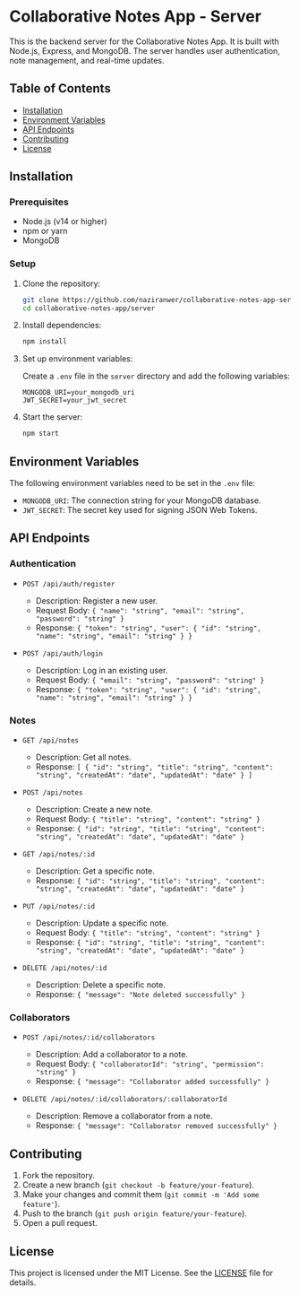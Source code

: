 # Collaborative Notes App - Server

This is the backend server for the Collaborative Notes App. It is built with Node.js, Express, and MongoDB. The server handles user authentication, note management, and real-time updates.

## Table of Contents

- [Installation](#installation)
- [Environment Variables](#environment-variables)
- [API Endpoints](#api-endpoints)
- [Contributing](#contributing)
- [License](#license)

## Installation

### Prerequisites

- Node.js (v14 or higher)
- npm or yarn
- MongoDB

### Setup

1. Clone the repository:

   ```sh
   git clone https://github.com/naziranwer/collaborative-notes-app-server.git
   cd collaborative-notes-app/server
   ```

2. Install dependencies:

   ```sh
   npm install
   ```

3. Set up environment variables:

   Create a `.env` file in the `server` directory and add the following variables:

   ```env
   MONGODB_URI=your_mongodb_uri
   JWT_SECRET=your_jwt_secret
   ```

4. Start the server:

   ```sh
   npm start
   ```

## Environment Variables

The following environment variables need to be set in the `.env` file:

- `MONGODB_URI`: The connection string for your MongoDB database.
- `JWT_SECRET`: The secret key used for signing JSON Web Tokens.

## API Endpoints

### Authentication

- `POST /api/auth/register`

  - Description: Register a new user.
  - Request Body: `{ "name": "string", "email": "string", "password": "string" }`
  - Response: `{ "token": "string", "user": { "id": "string", "name": "string", "email": "string" } }`

- `POST /api/auth/login`
  - Description: Log in an existing user.
  - Request Body: `{ "email": "string", "password": "string" }`
  - Response: `{ "token": "string", "user": { "id": "string", "name": "string", "email": "string" } }`

### Notes

- `GET /api/notes`

  - Description: Get all notes.
  - Response: `[ { "id": "string", "title": "string", "content": "string", "createdAt": "date", "updatedAt": "date" } ]`

- `POST /api/notes`

  - Description: Create a new note.
  - Request Body: `{ "title": "string", "content": "string" }`
  - Response: `{ "id": "string", "title": "string", "content": "string", "createdAt": "date", "updatedAt": "date" }`

- `GET /api/notes/:id`

  - Description: Get a specific note.
  - Response: `{ "id": "string", "title": "string", "content": "string", "createdAt": "date", "updatedAt": "date" }`

- `PUT /api/notes/:id`

  - Description: Update a specific note.
  - Request Body: `{ "title": "string", "content": "string" }`
  - Response: `{ "id": "string", "title": "string", "content": "string", "createdAt": "date", "updatedAt": "date" }`

- `DELETE /api/notes/:id`
  - Description: Delete a specific note.
  - Response: `{ "message": "Note deleted successfully" }`

### Collaborators

- `POST /api/notes/:id/collaborators`

  - Description: Add a collaborator to a note.
  - Request Body: `{ "collaboratorId": "string", "permission": "string" }`
  - Response: `{ "message": "Collaborator added successfully" }`

- `DELETE /api/notes/:id/collaborators/:collaboratorId`
  - Description: Remove a collaborator from a note.
  - Response: `{ "message": "Collaborator removed successfully" }`

## Contributing

1. Fork the repository.
2. Create a new branch (`git checkout -b feature/your-feature`).
3. Make your changes and commit them (`git commit -m 'Add some feature'`).
4. Push to the branch (`git push origin feature/your-feature`).
5. Open a pull request.

## License

This project is licensed under the MIT License. See the [LICENSE](../LICENSE) file for details.
